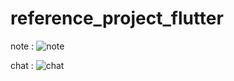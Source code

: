 # reference_project_flutter

note :
![note](https://user-images.githubusercontent.com/75967214/173858033-e755caa4-b054-4491-879f-e33f528e6d7e.png)

chat :
![chat](https://user-images.githubusercontent.com/75967214/173864386-85191a92-c207-4487-b500-fc74ac41abdd.png)

